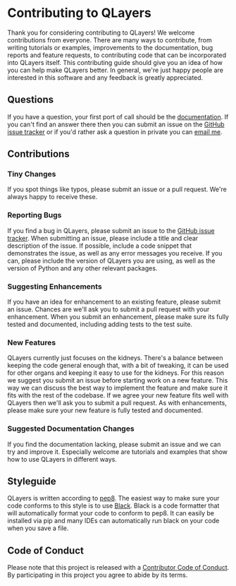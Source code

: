 # Contributing to QLayers

Thank you for considering contributing to QLayers! We welcome contributions from everyone. There are many ways to contribute, from writing tutorials or examples, improvements to the documentation, bug reports and feature requests, to contributing code that can be incorporated into QLayers itself. This contributing guide should give you an idea of how you can help make QLayers better. In general, we're just happy people are interested in this software and any feedback is greatly appreciated.

## Questions
If you have a question, your first port of call should be the [documentation](https://qlayers.readthedocs.io/latest/). If you can't find an answer there then you can submit an issue on the [GitHub issue tracker](https://github.com/alexdaniel654/qlayers/issues) or if you'd rather ask a question in private you can [email me](mailto:alexander.daniel@nottingham.ac.uk?subject=3DQLayers).

## Contributions

### Tiny Changes
If you spot things like typos, please submit an issue or a pull request. We're always happy to receive these. 

### Reporting Bugs
If you find a bug in QLayers, please submit an issue to the [GitHub issue tracker](https://github.com/alexdaniel654/qlayers/issues). When submitting an issue, please include a title and clear description of the issue. If possible, include a code snippet that demonstrates the issue, as well as any error messages you receive. If you can, please include the version of QLayers you are using, as well as the version of Python and any other relevant packages.

### Suggesting Enhancements
If you have an idea for enhancement to an existing feature, please submit an issue. Chances are we'll ask you to submit a pull request with your enhancement. When you submit an enhancement, please make sure its fully tested and documented, including adding tests to the test suite.

### New Features
QLayers currently just focuses on the kidneys. There's a balance between keeping the code general enough that, with a bit of tweaking, it can be used for other organs and keeping it easy to use for the kidneys. For this reason we suggest you submit an issue before starting work on a new feature. This way we can discuss the best way to implement the feature and make sure it fits with the rest of the codebase. If we agree your new feature fits well with QLayers then we'll ask you to submit a pull request. As with enhancements, please make sure your new feature is fully tested and documented.

### Suggested Documentation Changes
If you find the documentation lacking, please submit an issue and we can try and improve it. Especially welcome are tutorials and examples that show how to use QLayers in different ways.

## Styleguide
QLayers is written according to [pep8](https://peps.python.org/pep-0008/). The easiest way to make sure your code conforms to this style is to use [Black](https://black.readthedocs.io/en/stable/). Black is a code formatter that will automatically format your code to conform to pep8. It can easily be installed via pip and many IDEs can automatically run black on your code when you save a file.

## Code of Conduct
Please note that this project is released with a [Contributor Code of Conduct](CODE_OF_CONDUCT.md). By participating in this project you agree to abide by its terms.